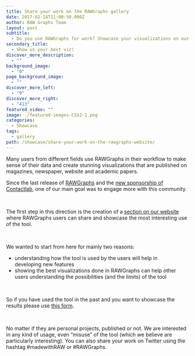 ```yaml
---
title: Share your work on the RAWGraphs gallery
date: 2017-02-14T11:00:50.000Z
author: RAW Graphs Team
layout: post
subtitle:
  - Do you use RAWGraphs for work? Showcase your visualizations on our gallery.
secondary_title:
  - Show us your best viz!
discover_more_description:
  - ""
background_image:
  - "0"
page_background_image:
  - ""
discover_more_left:
  - "9"
discover_more_right:
  - "413"
featured_video: ""
image: ./featured-images-CS52-1.png
categories:
  - Showcase
tags:
  - gallery
path: /showcase/share-your-work-on-the-rawgraphs-website/
---
```


Many users from different fields use RAWGraphs in their workflow to make sense of their data and create stunning visualizations that are published on magazines, newspaper, website and academic papers.

Since the last release of [RAWGraphs](/new-release/raw-graphs-updates-with-version-1-2-0/) and the [new sponsorship of Contactlab](/news/contactlab-to-sponsor-raw-graphs/), one of our main goal was to engage more with this community.

&nbsp;

The first step in this direction is the creation of a [section on our website](/gallery/) where RAWGraphs users can share and showcase the most interesting use of the tool.

&nbsp;

We wanted to start from here for mainly two reasons:

- understanding how the tool is used by the users will help in developing new features
- showing the best visualizations done in RAWGraphs can help other users understanding the possibilities (and the limits) of the tool

&nbsp;

So if you have used the tool in the past and you want to showcase the results please use [this form](https://rawgraphs.io/submit-your-work/).

&nbsp;

No matter if they are personal projects, published or not. We are interested in any kind of usage, even &#8220;misuse&#8221; of the tool (which we believe are particularly interesting). You can also share your work on Twitter using the hashtag #madewithRAW or #RAWGraphs.

&nbsp;
